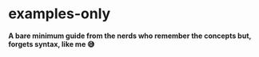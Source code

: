 # examples-only

**A bare minimum guide from the nerds who remember the concepts but, forgets syntax, like me 😅**